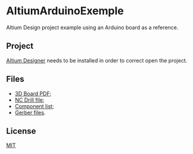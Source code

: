 # AltiumArduinoExemple

Altium Design project example using an Arduino board as a reference.

## Project

[Altium Designer](https://www.altium.com/altium-designer) needs to be installed in order to correct open the project.

## Files
- [3D Board PDF](https://github.com/AlanTrento/AltiumArduinoExemple/blob/main/ArduinoUnoR0.pdf);
- [NC Drill file](https://github.com/AlanTrento/AltiumArduinoExemple/blob/main/NC%20Drill%20file.Cam);
- [Component list](https://github.com/AlanTrento/AltiumArduinoExemple/blob/main/Arduino%20Uno.xls);
- [Gerber files](https://github.com/AlanTrento/AltiumArduinoExemple/blob/main/Gerber%20files%20for%20Arduino%20Uno.rar).


## License

[MIT](https://choosealicense.com/licenses/mit/)
